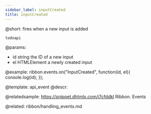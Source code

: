 ```yaml
---
sidebar_label: inputCreated
title: inputCreated
---          
```


@short: fires when a new input is added

```todoapi ```

@params:
- id 		string			the ID of a new input
- el		HTMLElement		a newly created input


@example:
ribbon.events.on("InputCreated", function(id, el){
    console.log(id);
});


@template: api_event
@descr:

@relatedsample: https://snippet.dhtmlx.com/i7cfddkl	Ribbon. Events

@related: ribbon/handling_events.md
